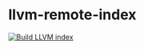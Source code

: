 # llvm-remote-index

[![Build LLVM index](https://github.com/clangd/llvm-remote-index/workflows/Build%20release%20binaries/badge.svg)](https://github.com/clangd/llvm-remote-index/actions)
